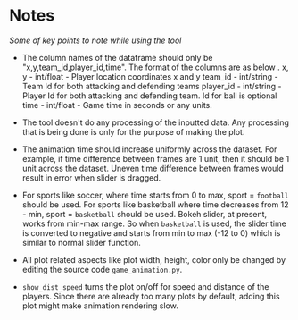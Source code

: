 Notes
====

*Some of key points to note while using the tool*

- The column names of the dataframe should only be "x,y,team_id,player_id,time". The format of the columns are as below .
	x, y - int/float - Player location coordinates x and y
    team_id - int/string - Team Id for both attacking and defending teams
    player_id - int/string - Player Id for both attacking and defending team. Id for ball is optional
    time - int/float - Game time in seconds or any units.

- The tool doesn't do any processing of the inputted data. Any processing that is being done is only for the purpose of making the plot. 

- The animation time should increase uniformly across the dataset. For example, if time difference between frames are 1 unit, then it should be 1 unit across the dataset. Uneven time difference between frames would result in error when slider is dragged.

- For sports like soccer, where time starts from 0 to max, sport = `football` should be used. For sports like basketball where time decreases from 12 - min, sport = `basketball` should be used. Bokeh slider, at present, works from min-max range. So when `basketball` is used, the slider time is converted to negative and starts from min to max (-12 to 0) which is similar to normal slider function.

- All plot related aspects like plot width, height, color only be changed by editing the source code `game_animation.py`.

- `show_dist_speed` turns the plot on/off for speed and distance of the players. Since there are already too many plots by default, adding this plot might make animation rendering slow. 

